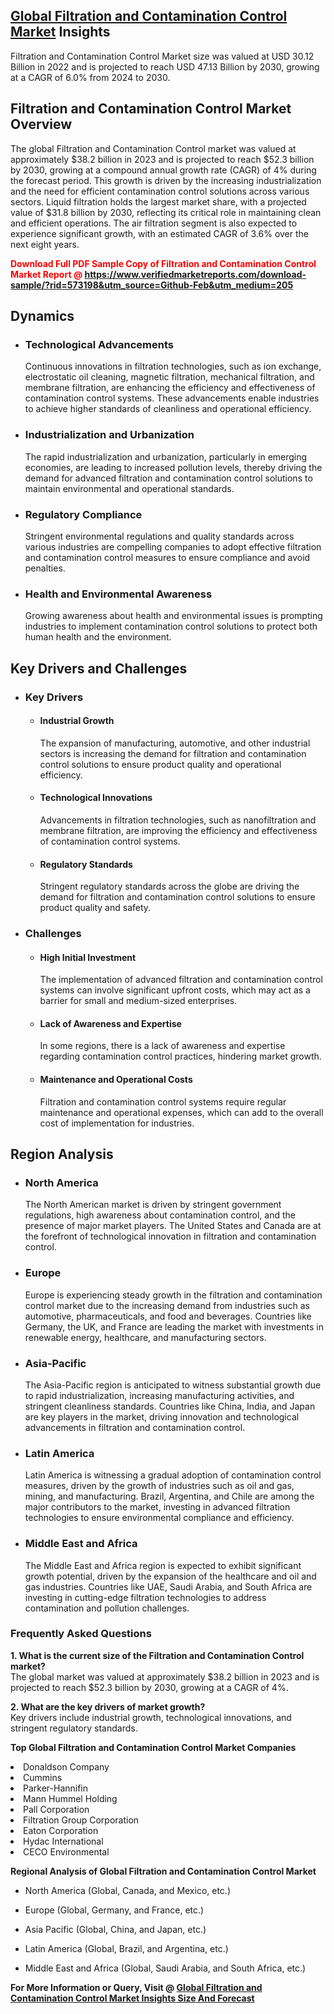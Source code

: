 <h2><a href="https://www.verifiedmarketreports.com/download-sample/?rid=573198&amp;utm_source=Github&amp;utm_medium=205" target="_blank">Global Filtration and Contamination Control Market</a> Insights</h2><p>Filtration and Contamination Control Market size was valued at USD 30.12 Billion in 2022 and is projected to reach USD 47.13 Billion by 2030, growing at a CAGR of 6.0% from 2024 to 2030.</p><p> <h2>Filtration and Contamination Control Market Overview</h2> <p>The global Filtration and Contamination Control market was valued at approximately $38.2 billion in 2023 and is projected to reach $52.3 billion by 2030, growing at a compound annual growth rate (CAGR) of 4% during the forecast period. This growth is driven by the increasing industrialization and the need for efficient contamination control solutions across various sectors. Liquid filtration holds the largest market share, with a projected value of $31.8 billion by 2030, reflecting its critical role in maintaining clean and efficient operations. The air filtration segment is also expected to experience significant growth, with an estimated CAGR of 3.6% over the next eight years. </p> <p><strong><p><span class=""><span style="color: #ff0000;"><strong>Download Full PDF Sample Copy of Filtration and Contamination Control Market Report</strong> @ </span><a href="https://www.verifiedmarketreports.com/download-sample/?rid=573198&amp;utm_source=Github-Feb&amp;utm_medium=205" target="_blank">https://www.verifiedmarketreports.com/download-sample/?rid=573198&amp;utm_source=Github-Feb&amp;utm_medium=205</a></span></p></strong></p> <h2>Dynamics</h2> <ul> <li><h3>Technological Advancements</h3> <p>Continuous innovations in filtration technologies, such as ion exchange, electrostatic oil cleaning, magnetic filtration, mechanical filtration, and membrane filtration, are enhancing the efficiency and effectiveness of contamination control systems. These advancements enable industries to achieve higher standards of cleanliness and operational efficiency. </p> </li> <li><h3>Industrialization and Urbanization</h3> <p>The rapid industrialization and urbanization, particularly in emerging economies, are leading to increased pollution levels, thereby driving the demand for advanced filtration and contamination control solutions to maintain environmental and operational standards. </p> </li> <li><h3>Regulatory Compliance</h3> <p>Stringent environmental regulations and quality standards across various industries are compelling companies to adopt effective filtration and contamination control measures to ensure compliance and avoid penalties. </p> </li> <li><h3>Health and Environmental Awareness</h3> <p>Growing awareness about health and environmental issues is prompting industries to implement contamination control solutions to protect both human health and the environment. </p> </li> </ul> <h2>Key Drivers and Challenges</h2> <ul> <li><h3>Key Drivers</h3> <ul> <li><h4>Industrial Growth</h4> <p>The expansion of manufacturing, automotive, and other industrial sectors is increasing the demand for filtration and contamination control solutions to ensure product quality and operational efficiency. </p> </li> <li><h4>Technological Innovations</h4> <p>Advancements in filtration technologies, such as nanofiltration and membrane filtration, are improving the efficiency and effectiveness of contamination control systems. </p> </li> <li><h4>Regulatory Standards</h4> <p>Stringent regulatory standards across the globe are driving the demand for filtration and contamination control solutions to ensure product quality and safety. </p> </li> </ul> </li> <li><h3>Challenges</h3> <ul> <li><h4>High Initial Investment</h4> <p>The implementation of advanced filtration and contamination control systems can involve significant upfront costs, which may act as a barrier for small and medium-sized enterprises. </p> </li> <li><h4>Lack of Awareness and Expertise</h4> <p>In some regions, there is a lack of awareness and expertise regarding contamination control practices, hindering market growth. </p> </li> <li><h4>Maintenance and Operational Costs</h4> <p>Filtration and contamination control systems require regular maintenance and operational expenses, which can add to the overall cost of implementation for industries. </p> </li> </ul> </li> </ul> <h2>Region Analysis</h2> <ul> <li><h3>North America</h3> <p>The North American market is driven by stringent government regulations, high awareness about contamination control, and the presence of major market players. The United States and Canada are at the forefront of technological innovation in filtration and contamination control. </p> </li> <li><h3>Europe</h3> <p>Europe is experiencing steady growth in the filtration and contamination control market due to the increasing demand from industries such as automotive, pharmaceuticals, and food and beverages. Countries like Germany, the UK, and France are leading the market with investments in renewable energy, healthcare, and manufacturing sectors. </p> </li> <li><h3>Asia-Pacific</h3> <p>The Asia-Pacific region is anticipated to witness substantial growth due to rapid industrialization, increasing manufacturing activities, and stringent cleanliness standards. Countries like China, India, and Japan are key players in the market, driving innovation and technological advancements in filtration and contamination control. </p> </li> <li><h3>Latin America</h3> <p>Latin America is witnessing a gradual adoption of contamination control measures, driven by the growth of industries such as oil and gas, mining, and manufacturing. Brazil, Argentina, and Chile are among the major contributors to the market, investing in advanced filtration technologies to ensure environmental compliance and efficiency. </p> </li> <li><h3>Middle East and Africa</h3> <p>The Middle East and Africa region is expected to exhibit significant growth potential, driven by the expansion of the healthcare and oil and gas industries. Countries like UAE, Saudi Arabia, and South Africa are investing in cutting-edge filtration technologies to address contamination and pollution challenges. </p> </li> </ul> <h3>Frequently Asked Questions</h3> <p><strong>1. What is the current size of the Filtration and Contamination Control market?</strong><br> The global market was valued at approximately $38.2 billion in 2023 and is projected to reach $52.3 billion by 2030, growing at a CAGR of 4%. </p> <p><strong>2. What are the key drivers of market growth?</strong><br> Key drivers include industrial growth, technological innovations, and stringent regulatory standards.</p><p><strong>Top Global Filtration and Contamination Control Market Companies</strong></p><div data-test-id=""><p><li>Donaldson Company</li><li> Cummins</li><li> Parker-Hannifin</li><li> Mann Hummel Holding</li><li> Pall Corporation</li><li> Filtration Group Corporation</li><li> Eaton Corporation</li><li> Hydac International</li><li> CECO Environmental</li></p><div><strong>Regional Analysis of&nbsp;Global Filtration and Contamination Control Market</strong></div><ul><li dir="ltr"><p dir="ltr">North America&nbsp;(Global, Canada, and Mexico, etc.)</p></li><li dir="ltr"><p dir="ltr">Europe (Global, Germany, and France, etc.)</p></li><li dir="ltr"><p dir="ltr">Asia Pacific&nbsp;(Global, China, and Japan, etc.)</p></li><li dir="ltr"><p dir="ltr">Latin America&nbsp;(Global, Brazil, and Argentina, etc.)</p></li><li dir="ltr">Middle East and Africa&nbsp;(Global, Saudi Arabia, and South Africa, etc.)</li></ul><p><strong>For More Information or Query, Visit @&nbsp;</strong><strong><a href="https://www.verifiedmarketreports.com/product/filtration-and-contamination-control-market/?utm_source=Github&amp;utm_medium=205" target="_blank">Global Filtration and Contamination Control Market Insights Size And Forecast</a></strong></p></div>
